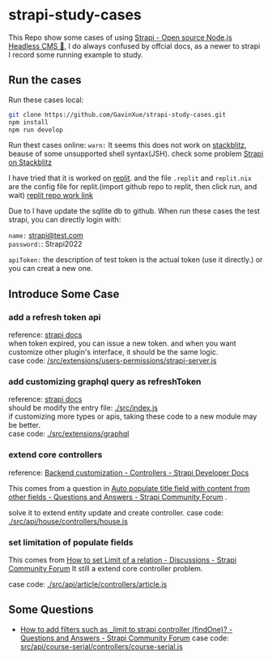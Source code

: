 # strapi-study-cases

This Repo show some cases of using [Strapi - Open source Node.js Headless CMS 🚀](https://strapi.io/), I do always confused by offcial docs, as a newer to strapi I record some running example to study.

## Run the cases

Run these cases local:

```sh
git clone https://github.com/GavinXue/strapi-study-cases.git
npm install
npm run develop
```

Run thest cases online: `warn:` It seems this does not work on [stackblitz](https://stackblitz.com/), beause of some unsupported shell syntax(JSH). check some problem [Strapi on Stackblitz](https://forum.strapi.io/t/strapi-on-stackblitz/16323)

I have tried that it is worked on [replit](https://replit.com/). and the file `.replit` and `replit.nix` are the config file for replit.(import github repo to replit, then click run, and wait) [replit repo work link](https://strapi-study-cases.gavinxue1.repl.co/admin/auth/login)

Due to I have update the sqllite db to github. When run these cases the test strapi, you can directly login with:

`name:` strapi@test.com  
`password:`: Strapi2022

`apiToken:` the description of test token is the actual token (use it directly.) or you can creat a new one.

## Introduce Some Case

### add a refresh token api

reference: [strapi docs](https://docs.strapi.io/developer-docs/latest/development/plugins-extension.html#extending-a-plugin-s-interface)  
when token expired, you can issue a new token. and when you want customize other plugin's interface, it should be the same logic.  
case code: [/src/extensions/users-permissions/strapi-server.js](src/extensions/users-permissions/strapi-server.js)

### add customizing graphql query as refreshToken

reference: [strapi docs](https://docs.strapi.io/developer-docs/latest/plugins/graphql.html#customization)  
should be modify the entry file: [./src/index.js](src/index.js)  
if customizing more types or apis, taking these code to a new module may be better.  
case code: [./src/extensions/graphql](src/extensions/graphql/customizeExt.js)

### extend core controllers

reference: [Backend customization - Controllers - Strapi Developer Docs](https://docs.strapi.io/developer-docs/latest/development/backend-customization/controllers.html#extending-core-controllers)

This comes from a question in [Auto populate title field with content from other fields - Questions and Answers - Strapi Community Forum](https://forum.strapi.io/t/auto-populate-title-field-with-content-from-other-fields/17266/3) .

solve it to extend entity update and create controller. case code: [./src/api/house/controllers/house.js](src/api/house/controllers/house.js)

### set limitation of populate fields

This comes from [How to set Limit of a relation - Discussions - Strapi Community Forum](https://forum.strapi.io/t/how-to-set-limit-of-a-relation/16952) It still a extend core controller problem.

case code: [./src/api/article/controllers/article.js](src/api/article/controllers/article.js)

## Some Questions

- [How to add filters such as \_limit to strapi controller (findOne)? - Questions and Answers - Strapi Community Forum](https://forum.strapi.io/t/how-to-add-filters-such-as-limit-to-strapi-controller-findone/17304) case code: [src/api/course-serial/controllers/course-serial.js](src/api/course-serial/controllers/course-serial.js)
